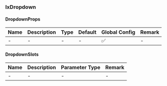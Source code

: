 
### IxDropdown

#### DropdownProps

| Name | Description | Type | Default | Global Config | Remark |
| --- | --- | --- | --- | --- | --- |
| - | - | - | - | ✅ | - |

#### DropdownSlots

| Name | Description | Parameter Type | Remark |
| --- | --- | --- | --- |
| - | - | - | - |
